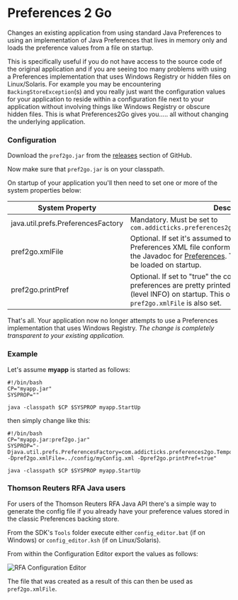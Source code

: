 # Preferences 2 Go

Changes an existing application from using standard Java Preferences to using an
implementation of Java Preferences that lives in memory only and loads the 
preference values from a file on startup.

This is specifically useful if you do not have access to the source code of the
original application and if you are seeing too many problems with using a Preferences
implementation that uses Windows Registry or hidden files on Linux/Solaris. For example
you may be encountering `BackingStoreException`(s) and you really just want the
configuration values for your application to reside within a configuration file next
to your application without involving things like Windows Registry or obscure
hidden files. This is what Preferences2Go gives you..... all without changing
the underlying application.



### Configuration


Download the `pref2go.jar` from the [releases](https://github.com/Addicticks/Preferences2Go/releases) section of GitHub.

Now make sure that `pref2go.jar` is on your classpath.

On startup of your application you'll then need to set one or more of the system properties below:


| System Property | Description 
| --- | --- 
| java.util.prefs.PreferencesFactory | Mandatory.  Must be set to `com.addicticks.preferences2go.TemporaryPreferencesFactory`
| pref2go.xmlFile | Optional. If set it's assumed to be the name of a Java Preferences XML file conforming to the DTD as explained in the Javadoc for [Preferences](http://docs.oracle.com/javase/8/docs/api/java/util/prefs/Preferences.html). The content of this XML file will be loaded on startup.
| pref2go.printPref | Optional. If set to "true" the contents of the loaded preferences are pretty printed and logged to standard logger (level INFO) on startup. This only has effect if property `pref2go.xmlFile` is also set.



That's all. Your application now no longer attempts to use a Preferences implementation
that uses Windows Registry. _The change is completely transparent to your existing application._

### Example

Let's assume **myapp** is started as follows:

    #!/bin/bash
    CP="myapp.jar"
    SYSPROP=""

    java -classpath $CP $SYSPROP myapp.StartUp

then simply change like this:

    #!/bin/bash
    CP="myapp.jar:pref2go.jar"
    SYSPROP="-Djava.util.prefs.PreferencesFactory=com.addicticks.preferences2go.TemporaryPreferencesFactory -Dpref2go.xmlFile=../config/myConfig.xml -Dpref2go.printPref=true"

    java -classpath $CP $SYSPROP myapp.StartUp


### Thomson Reuters RFA Java users

For users of the Thomson Reuters RFA Java API there's a simple way to
generate the config file if you already have your preference values
stored in the classic Preferences backing store.

From the SDK's `Tools` folder execute either `config_editor.bat` (if
on Windows) or `config_editor.ksh` (if on Linux/Solaris).

From within the Configuration Editor export the values as follows:

![RFA Configuration Editor](https://cloud.githubusercontent.com/assets/15076120/16362918/174f4cdc-3bbb-11e6-808e-2783459ea7df.png)

The file that was created as a result of this can then be used
as `pref2go.xmlFile`. 